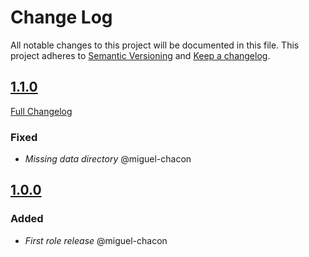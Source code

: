 # Change Log
All notable changes to this project will be documented in this file.
This project adheres to [Semantic Versioning](http://semver.org/) and [Keep a changelog](https://github.com/olivierlacan/keep-a-changelog).

## [1.1.0](https://github.com/idealista/confluence_role/tree/1.1.0)
[Full Changelog](https://github.com/idealista/confluence_role/compare/1.1.0...1.0.0)
### Fixed
- *Missing data directory* @miguel-chacon

## [1.0.0](https://github.com/idealista/confluence_role/tree/1.0.0)
### Added
- *First role release* @miguel-chacon
